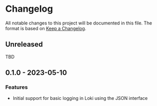 # Changelog
All notable changes to this project will be documented in this file.
The format is based on [Keep a Changelog](https://keepachangelog.com/en/1.0.0/).

## Unreleased

TBD

## 0.1.0 - 2023-05-10

### Features
- Initial support for basic logging in Loki using the JSON interface
